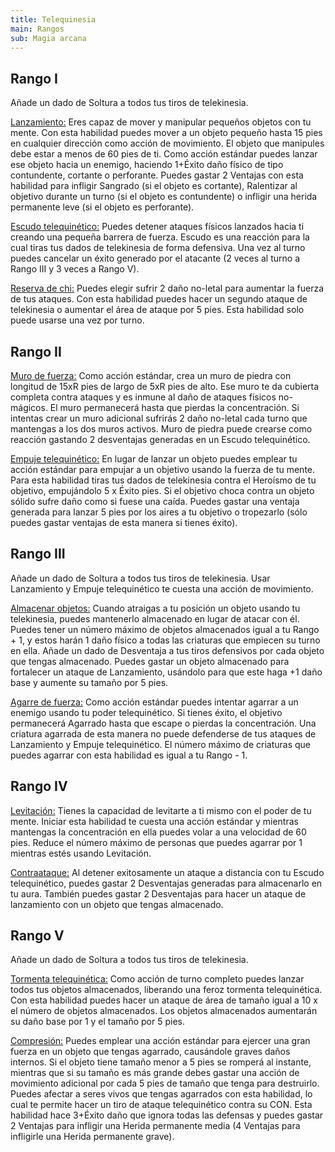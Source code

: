 ```yaml
---
title: Telequinesia
main: Rangos
sub: Magia arcana
---
```


## Rango I

Añade un dado de Soltura a todos tus tiros de telekinesia.

<u>Lanzamiento:</u> Eres capaz de mover y manipular pequeños objetos con tu mente. Con esta habilidad puedes mover a un objeto pequeño hasta 15 pies en cualquier dirección como acción de movimiento. El objeto que manipules debe estar a menos de 60 pies de ti. Como acción estándar puedes lanzar ese objeto hacia un enemigo, haciendo 1+Éxito daño físico de tipo contundente, cortante o perforante. Puedes gastar 2 Ventajas con esta habilidad para infligir Sangrado (si el objeto es cortante), Ralentizar al objetivo durante un turno (si el objeto es contundente) o infligir una herida permanente leve (si el objeto es perforante). 

<u>Escudo telequinético:</u> Puedes detener ataques físicos lanzados hacia ti creando una pequeña barrera de fuerza. Escudo es una reacción para la cual tiras tus dados de telekinesia de forma defensiva. Una vez al turno puedes cancelar un éxito generado por el atacante (2 veces al turno a Rango III y 3 veces a Rango V). 

<u>Reserva de chi:</u>  Puedes elegir sufrir 2 daño no-letal para aumentar la fuerza de tus ataques. Con esta habilidad puedes hacer un segundo ataque de telekinesia o aumentar el área de ataque por 5 pies. Esta habilidad solo puede usarse una vez por turno.

## Rango II

<u>Muro de fuerza:</u> Como acción estándar, crea un muro de piedra con longitud de 15xR pies de largo de 5xR pies de alto. Ese muro te da cubierta completa contra ataques y es inmune al daño de ataques físicos no-mágicos. El muro permanecerá hasta que pierdas la concentración. Si intentas crear un muro adicional sufrirás 2 daño no-letal cada turno que mantengas a los dos muros activos. Muro de piedra puede crearse como reacción gastando 2 desventajas generadas en  un Escudo telequinético.

<u>Empuje telequinético:</u> En lugar de lanzar un objeto puedes emplear tu acción estándar para empujar a un objetivo usando la fuerza de tu mente. Para esta habilidad tiras tus dados de telekinesia contra el Heroísmo de tu objetivo, empujándolo 5 x Éxito pies. Si el objetivo choca contra un objeto sólido sufre daño como si fuese una caída. Puedes gastar una ventaja generada para lanzar 5 pies por los aires a tu objetivo o tropezarlo (sólo puedes gastar ventajas de esta manera si tienes éxito).

## Rango III

Añade un dado de Soltura a todos tus tiros de telekinesia. Usar Lanzamiento y Empuje telequinético te cuesta una acción de movimiento.

<u>Almacenar objetos:</u> Cuando atraigas a tu posición un objeto usando tu telekinesia, puedes mantenerlo almacenado en lugar de atacar con él. Puedes tener un número máximo de objetos almacenados igual a tu Rango + 1, y estos harán 1 daño físico a todas las criaturas que empiecen su turno en ella. Añade un dado de Desventaja a tus tiros defensivos por cada objeto que tengas almacenado. Puedes gastar un objeto almacenado para fortalecer un ataque de Lanzamiento, usándolo para que este haga +1 daño base y aumente su tamaño por 5 pies.

<u>Agarre de fuerza:</u> Como acción estándar puedes intentar agarrar a un enemigo usando tu poder telequinético. Si tienes éxito, el objetivo permanecerá Agarrado hasta que escape o pierdas la concentración. Una criatura agarrada de esta manera no puede defenderse de tus ataques de Lanzamiento y Empuje telequinético. El número máximo de criaturas que puedes agarrar con esta habilidad es igual a tu Rango - 1.

## Rango IV

<u>Levitación:</u> Tienes la capacidad de levitarte a ti mismo con el poder de tu mente. Iniciar esta habilidad te cuesta una acción estándar y mientras mantengas la concentración en ella puedes volar a una velocidad de 60 pies. Reduce el número máximo de personas que puedes agarrar por 1 mientras estés usando Levitación.

<u>Contraataque:</u> Al detener exitosamente un ataque a distancia con tu Escudo telequinético, puedes gastar 2 Desventajas generadas para almacenarlo en tu aura. También puedes gastar 2 Desventajas para hacer un ataque de lanzamiento con un objeto que tengas almacenado.  

## Rango V

Añade un dado de Soltura a todos tus tiros de telekinesia.

<u>Tormenta telequinética:</u> Como acción de turno completo puedes lanzar todos tus objetos almacenados, liberando una feroz tormenta telequinética. Con esta habilidad puedes hacer un ataque de área de tamaño igual a 10 x el número de objetos almacenados. Los objetos almacenados aumentarán su daño base por 1 y el tamaño por 5 pies. 

<u>Compresión:</u> Puedes emplear una acción estándar para ejercer una gran fuerza en un objeto que tengas agarrado, causándole graves daños internos. Si el objeto tiene tamaño menor a 5 pies se romperá al instante, mientras que si su tamaño es más grande debes gastar una acción de movimiento adicional por cada 5 pies de tamaño que tenga para destruirlo. Puedes afectar a seres vivos que tengas agarrados con esta habilidad, lo cual te permite hacer un tiro de ataque telequinético contra su CON. Esta habilidad hace 3+Éxito daño que ignora todas las defensas y puedes gastar 2 Ventajas para infligir una Herida permanente media (4 Ventajas para infligirle una Herida permanente grave).